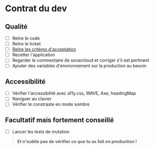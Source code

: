 # Contrat du dev

## Qualité

- [ ] Relire le code
- [ ] Relire le ticket
- [ ] [Relire les critères d'acceptation](https://github.com/anct-cnum/suite-gestionnaire-numerique/discussions/252)
- [ ] Recetter l'application
- [ ] Regarder le commentaire de sonarcloud et corriger s'il est pertinent
- [ ] Ajouter des variables d'environnement sur la production au besoin

## Accessibilité

- [ ] Vérifier l'accessibilité avec a11y.css, WAVE, Axe, headingMap
- [ ] Naviguer au clavier
- [ ] Vérifier le constraste en mode sombre

## Facultatif mais fortement conseillé

- [ ] Lancer les tests de mutation

> **Et n'oublie pas de vérifier ce que tu as fait en production !**
